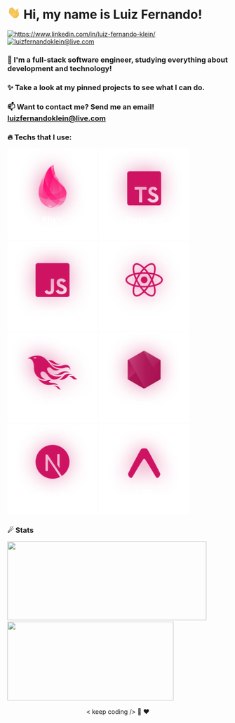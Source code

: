 # <img width="30" src="./.github/hi.gif" /> Hi, my name is Luiz Fernando!
<p align="left">
  <a href="https://www.linkedin.com/in/luiz-fernando-klein/">
    <img alt="https://www.linkedin.com/in/luiz-fernando-klein/" src="https://img.shields.io/badge/Luiz%20Fernando-CF1363?style=flat&logo=linkedin&logoColor=white" />
  </a>
  <a href="mailto:luizfernandoklein@live.com">
    <img alt="luizfernandoklein@live.com" src="https://img.shields.io/badge/luizfernandoklein@live.com-CF1363?style=flat&logo=gmail&logoColor=white" />
  </a>
</p>

### 🔭 I'm a full-stack software engineer, studying everything about development and technology!

### ✨ Take a look at my pinned projects to see what I can do.

### 📫 Want to contact me? Send me an email! **luizfernandoklein@live.com**

### 🔥 Techs that I use:

<p>
  <img width="205.5" height="205.5" alt="Elixir" src="./.github/elixir.png" />
  <img width="205.5" height="205.5" alt="Typescript" src="./.github/typescript.png" />
  <img width="205.5" height="205.5" alt="Javascript" src="./.github/javascript.png" />
  <img width="205.5" height="205.5" alt="React" src="./.github/react.png" />
  <img width="205.5" height="205.5" alt="Phoenix" src="./.github/phoenix.png" />
  <img width="205.5" height="205.5" alt="Node.js" src="./.github/nodejs.png" />
  <img width="205.5" height="205.5" alt="Next.js" src="./.github/nextjs.png" />
  <img width="205.5" height="205.5" alt="Expo" src="./.github/expo.png" />
</p>

### ☄ Stats

<p>
  <img width="453.5" height="178.66" src="https://github-readme-stats.vercel.app/api?username=LuizFerK&bg_color=ffffff13&text_color=fff&title_color=f21170&border_radius=10&border_color=00000000&show_icons=true&icon_color=914BAF" />

  <img width="378.95" height="178.64" src="https://github-readme-stats.vercel.app/api/top-langs/?username=LuizFerK&hide=Java,Ruby,Objective-C&layout=compact&bg_color=ffffff13&text_color=fff&title_color=f21170&border_radius=10&border_color=00000000" />
</p>

<p align="center">
	< keep coding /> 🚀 ❤️
</p>
